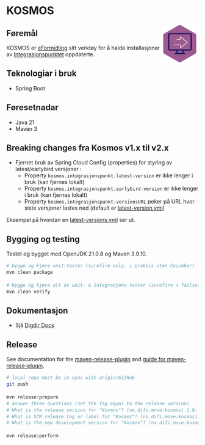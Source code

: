 # KOSMOS

<img style="float:right" width="100" height="100" src="docs/EF.png" alt="KOSMOS - ein komponent i eFormidling">

## Føremål
KOSMOS er [eFormidling](https://docs.digdir.no/docs/eFormidling/Introduksjon/) sitt verktøy for å halda installasjonar av [Integrasjonspunktet](https://github.com/felleslosninger/efm-integrasjonspunkt/) oppdaterte.

## Teknologiar i bruk
- Spring Boot

## Føresetnadar
- Java 21
- Maven 3

## Breaking changes fra Kosmos v1.x til v2.x
-  Fjernet bruk av Spring Cloud Config (properties) for styring av latest/earlybird versjoner :
    - Property `kosmos.integrasjonspunkt.latest-version` er ikke lenger i bruk (kan fjernes lokalt)
    - Property `kosmos.integrasjonspunkt.earlybird-version` er ikke lenger i bruk (kan fjernes lokalt)
    - Property `kosmos.integrasjonspunkt.versionsURL` peker på URL hvor siste versjoner lastes ned (default er [latest-version.yml](https://raw.githubusercontent.com/felleslosninger/efm-integrasjonspunkt/refs/heads/main/latest-versions.yml))

Eksempel på hvordan en [latest-versions.yml](src/test/resources/versions/latest-versions.yml) ser ut. 

## Bygging og testing
Testet og bygget med OpenJDK 21.0.8 og Maven 3.9.10.

```bash
# bygge og kjøre unit-tester (surefire only, i praksis uten Cucumber)
mvn clean package

# bygge og kjøre alt av unit- & integrasjons-tester (surefire + failsafe)
mvn clean verify
```

## Dokumentasjon
- Sjå [Digdir Docs](https://docs.digdir.no/docs/eFormidling/installasjon/automatisk_oppgradering)

## Release
See documentation for the [maven-release-plugin](https://maven.apache.org/maven-release/maven-release-plugin/) and [guide for maven-release-plugin](https://maven.apache.org/guides/mini/guide-releasing.html).

```bash
# local repo must be in sync with origin/GitHub
git push

mvn release:prepare
# answer three questions (set the tag equal to the release version)
# What is the release version for "Kosmos"? (no.difi.move:kosmos) 1.0: : 1.0.0
# What is SCM release tag or label for "Kosmos"? (no.difi.move:kosmos) 1.0.0: :
# What is the new development version for "Kosmos"? (no.difi.move:kosmos) 1.0.1-SNAPSHOT: :

mvn release:perform
```